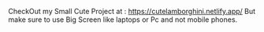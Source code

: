CheckOut my Small Cute Project at : https://cutelamborghini.netlify.app/ But make sure to use Big Screen like laptops or Pc and not mobile phones.
